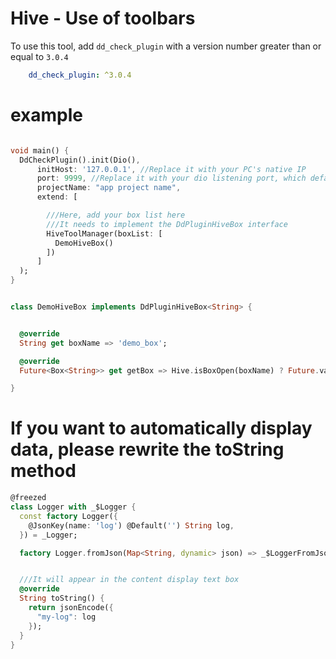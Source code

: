 # Hive - Use of toolbars

To use this tool, add `dd_check_plugin` with a version number greater than or equal to `3.0.4`

```yaml
    dd_check_plugin: ^3.0.4
```

# example

```dart

void main() {
  DdCheckPlugin().init(Dio(),
      initHost: '127.0.0.1', //Replace it with your PC's native IP
      port: 9999, //Replace it with your dio listening port, which defaults to 9999
      projectName: "app project name",
      extend: [

        ///Here, add your box list here
        ///It needs to implement the DdPluginHiveBox interface
        HiveToolManager(boxList: [
          DemoHiveBox()
        ])
      ]
  );
}

```

```dart

class DemoHiveBox implements DdPluginHiveBox<String> {


  @override
  String get boxName => 'demo_box';

  @override
  Future<Box<String>> get getBox => Hive.isBoxOpen(boxName) ? Future.value(Hive.box(boxName)) : Hive.openBox(boxName);

}

```

# If you want to automatically display data, please rewrite the toString method

```dart
@freezed
class Logger with _$Logger {
  const factory Logger({
    @JsonKey(name: 'log') @Default('') String log,
  }) = _Logger;

  factory Logger.fromJson(Map<String, dynamic> json) => _$LoggerFromJson(json);


  ///It will appear in the content display text box
  @override
  String toString() {
    return jsonEncode({
      "my-log": log
    });
  }
}


```
